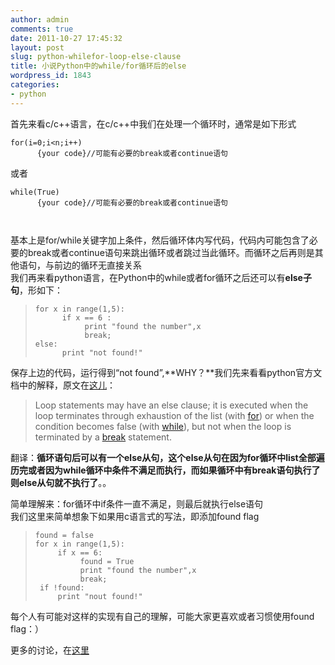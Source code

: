 ```yaml
---
author: admin
comments: true
date: 2011-10-27 17:45:32
layout: post
slug: python-whilefor-loop-else-clause
title: 小说Python中的while/for循环后的else
wordpress_id: 1843
categories:
- python
---
```


首先来看c/c++语言，在c/c++中我们在处理一个循环时，通常是如下形式
    
    for(i=0;i<n;i++)
          {your code}//可能有必要的break或者continue语句

或者
    
    while(True)
          {your code}//可能有必要的break或者continue语句
    
     

基本上是for/while关键字加上条件，然后循环体内写代码，代码内可能包含了必要的break或者continue语句来跳出循环或者跳过当此循环。而循环之后再则是其他语句，与前边的循环无直接关系  
我们再来看python语言，在Python中的while或者for循环之后还可以有**else子句**，形如下：

> 

>     
>     for x in range(1,5):
>           if x == 6 :
>                print "found the number",x
>                break;
>     else:
>           print "not found!"
> 
> 

保存上边的代码，运行得到“not found”,**WHY？**我们先来看看python官方文档中的解释，原文在[这儿](http://docs.python.org/tutorial/controlflow.html#break-and-continue-statements-and-else-clauses-on-loops)：

> 

> 
> Loop statements may have an else clause; it is executed when the loop terminates through exhaustion of the list (with [for](http://docs.python.org/reference/compound_stmts.html#for)) or when the condition becomes false (with [while](http://docs.python.org/reference/compound_stmts.html#while)), but not when the loop is terminated by a [break](http://docs.python.org/reference/simple_stmts.html#break) statement.
> 
> 

翻译：**循环语句后可以有一个else从句，这个else从句在因为for循环中list全部遍历完或者因为while循环中条件不满足而执行，而如果循环中有break语句执行了则else从句就不执行了**。。

简单理解来：for循环中if条件一直不满足，则最后就执行else语句  
我们这里来简单想象下如果用c语言式的写法，即添加found flag

> 

>     
>     found = false
>     for x in range(1,5):
>          if x == 6:
>               found = True
>               print "found the number",x
>               break;
>      if !found:
>          print "nout found!"
> 
> 

每个人有可能对这样的实现有自己的理解，可能大家更喜欢或者习惯使用found flag：）

更多的讨论，在[这里](http://nedbatchelder.com/blog/201110/forelse.html)
